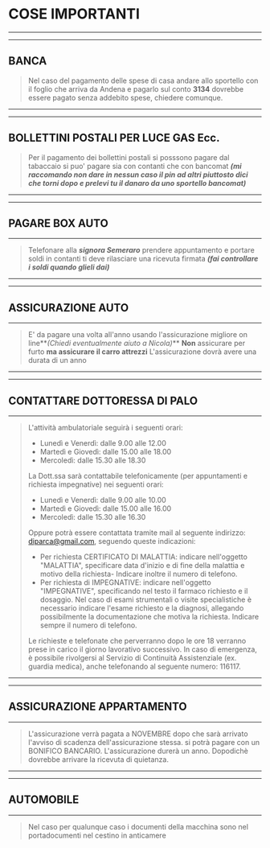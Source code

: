 # **COSE IMPORTANTI**

---
---
## **BANCA**

> Nel caso del pagamento delle spese  di casa andare allo sportello con il foglio che arriva da Andena e pagarlo sul conto **3134**
> dovrebbe essere pagato senza addebito spese, chiedere comunque.

---
---

## **BOLLETTINI POSTALI PER LUCE GAS Ecc.**

> Per il pagamento dei bollettini postali si posssono pagare dal tabaccaio si puo' pagare sia con contanti che con bancomat ***(mi raccomando non dare in nessun caso il pin ad altri piuttosto dici che torni dopo e prelevi tu il danaro da uno sportello bancomat)***

---
---

## **PAGARE BOX AUTO**

---
> Telefonare alla **_signora Semeraro_** prendere appuntamento e portare soldi in contanti ti deve rilasciare una ricevuta firmata **_(fai controllare i soldi quando glieli dai)_**

---
---

## **ASSICURAZIONE AUTO**
---
> E' da pagare una volta all'anno usando l'assicurazione migliore on line**_(Chiedi eventualmente aiuto a Nicola)_** **Non** assicurare  per furto  **ma assicurare il carro attrezzi**
> L'assicurazione dovrà avere una durata di un anno

---
---
## **CONTATTARE DOTTORESSA DI PALO**
---
> L'attività ambulatoriale seguirà i seguenti orari: 
> - Lunedì e Venerdì: dalle 9.00 alle 12.00
> - Martedì e Giovedì: dalle 15.00 alle 18.00
> - Mercoledì: dalle 15.30 alle 18.30
> 
> La Dott.ssa sarà contattabile telefonicamente (per appuntamenti e richiesta impegnative) nei seguenti orari: 
> - Lunedì e Venerdì: dalle 9.00 alle 10.00
> - Martedì e Giovedì: dalle 15.00 alle 16.00
> - Mercoledì: dalle 15.30 alle 16.30
>  
> Oppure potrà essere contattata tramite mail al seguente indirizzo: diparca@gmail.com, seguendo queste indicazioni: 
> 
> - Per richiesta CERTIFICATO DI MALATTIA: indicare nell'oggetto "MALATTIA", specificare data d'inizio e di fine della malattia e motivo della richiesta- Indicare inoltre il numero di telefono.
> - Per richiesta di IMPEGNATIVE: indicare nell'oggetto "IMPEGNATIVE", specificando nel testo il farmaco richiesto e il dosaggio. Nel caso di esami strumentali o visite specialistiche è necessario indicare l'esame richiesto e la diagnosi, allegando possibilmente la documentazione che motiva la richiesta. Indicare sempre il numero di telefono. 
> 
> Le richieste e telefonate che perverranno dopo le ore 18 verranno prese in carico il giorno lavorativo successivo. 
> In caso di emergenza, è possibile rivolgersi al Servizio di Continuità Assistenziale (ex. guardia medica), anche telefonando al seguente numero: 116117. 

---
---

## **ASSICURAZIONE APPARTAMENTO**
---
> L'assicurazione verrà pagata a NOVEMBRE dopo che sarà arrivato l'avviso di scadenza dell'assicurazione stessa.
> si potrà pagare con un BONIFICO BANCARIO. L'assicurazione durerà un anno.
> Dopodichè dovrebbe arrivare la ricevuta di quietanza.

---
---

## **AUTOMOBILE**

---
> Nel caso per qualunque caso i documenti della macchina sono nel portadocumenti nel cestino in anticamere